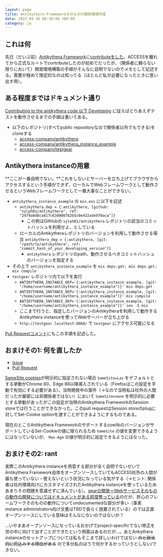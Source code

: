 ```yaml
---
layout: page
title: Antikythera Frameworkそのものの開発環境作成
data: 2022-04-26 08:30:00 +09:00
category: ja
---
```


## これは何

先日（だいぶ前）[Antikythera Framework](https://github.com/access-company/antikythera)に[contributeをした](https://github.com/access-company/antikythera/commit/d1148d27af3eb2da4b6d9d122e33f82ff7c2fc6c)。ACCESSを離れてから正式なルートでcontributeしたのが初めてだったが、（関係者に頼らない限りにおいて）開発環境構築の手順がそんなに自明でないのでメモとして記述する。需要が極めて限定的なのは知ってる（ほとんど私が必要になったときに思い出す用）。

## ある程度まではドキュメント通り

[Contributing to the antikythera code 以下 Developing](https://github.com/access-company/antikythera/blob/master/CONTRIBUTING.md#contributing-to-the-antikythera-code) に従えばとりあえずテストを動作させるまでの手順は書いてある。

- 以下のレポジトリ(すべてpublic repositoryなので関係者以外でもできる)をcloneする
    - [access-company/antikythera](https://github.com/access-company/antikythera)
    - [access-company/antikythera_instance_example](https://github.com/access-company/antikythera_instance_example)
    - [access-company/testgear](https://github.com/access-company/testgear)

## Antikythera instanceの用意

**ここが一番自明でない。**これをしないとサーバーを立ち上げてブラウザからアクセスするという手順ができず、ローカルでWebフレームワークとして動作させるというWebフレームワークとして一番大事なことができない。

- `antikythera_instance_example` の `mix.exs` に以下を記述
    - `antikythera_dep = {:antikythera, [github: "sylph01/antikythera", ref: "2479a8d8cad17c63d000782b5c0e432ade970aca"]}`
        - この例はGitHubの `sylph01/antikythera` レポジトリの該当のコミットハッシュを利用せよ、としている
    - ローカルのAntikytheraレポジトリのバージョンを利用して動作させる場合 `antikythera_dep = {:antikythera, [git: "/path/to/antikythera", ref: "commit_hash_of_your_developing_version"]}`
        - `antikythera` レポジトリのpath、動作させるべきコミットハッシュのバージョンを指定する
- その上で `antikythera_instance_example` を `mix deps.get; mix deps.get; mix compile`
- `testgear` レポジトリ内で以下を実行
    - `ANTIKYTHERA_INSTANCE_DEP='{:antikythera_instance_example, [git: "/home/username/antikythera_instance_example"]}' mix deps.get`
    - `ANTIKYTHERA_INSTANCE_DEP='{:antikythera_instance_example, [git: "/home/username/antikythera_instance_example"]}' mix compile`
    - `ANTIKYTHERA_INSTANCE_DEP='{:antikythera_instance_example, [git: "/home/username/antikythera_instance_example"]}' iex -S mix`
    - ここまで行うと、指定したバージョンのAntikytheraを利用して動作するAntikythera instanceを使ってWebサーバーが立ち上がる
    - `http://testgear.localhost:8080/` で `testgear` にアクセス可能になる

[Pull Requestコメント](https://github.com/access-company/antikythera/pull/187#issuecomment-1018226135=)にもこの手順を記述した。

## おまけその1: 何を直したか

- [Issue](https://github.com/access-company/antikythera/issues/186)
- [Pull Request](https://github.com/access-company/antikythera/pull/187)

[SameSite cookies](https://developer.mozilla.org/en-US/docs/Web/HTTP/Headers/Set-Cookie/SameSite)が明示的に指定されない場合 `SameSite=Lax` をデフォルトとする挙動がChrome 80、Edge 88以降導入されている（Firefoxはこの設定を手動で有効にする必要がある）。当時開発中の案件（→なので当時私は社外の人間だったが厳密には非関係者ではない）において `SameSite=none` を明示的に必要とする挙動があったがこの設定が当時のAntikythera FrameworkのSession storeでは行うことができなかった。このpull requestはSession storeのplugに対してSet-Cookie optionを渡すことができるようにするものである。

現在のところAntikythera FrameworkのサポートするcowlibのバージョンがサポートしているSet-Cookieの値に限られるため `SameSite` の値を変更できるようにはなっていないが、 `Max-Age` の値が明示的に設定できるようにはなった。

## おまけその2: rant

実際このAntikythera instanceを用意する部分が全く自明でないせいでAntikythera Framework自体をオープンソースしていてもACCESS社外の人間が誰も使っていない・使えないという状況になっている気がする（→ヒント: 関係者は社内環境向けにカスタマイズされたAntikythera instanceを使っているためあまりその問題を意識せずに済んでいる）。[gearの開発＝Webサービスそのものの動作の開発についてはドキュメントがある程度整っている](https://hexdocs.pm/antikythera/gear_developers.html)のだが、肝心のフレームワークそのものの動作についてundocumentedな部分が多い（事実instance administrators向け文書はTBDで長らく放置されている）のでは正直オープンソースにしている意味はそんなにないのではないか？

…いやまあオープンソースになっているおかげでproject-specificでない修正を世の中に向けて出すことができたという側面はあるのだが…。あとAnkythera instanceのセットアップについては私もそこまで詳しいわけではない ~~のと政治的に尻込みする理由がある~~ ので多分私のほうで何かするかっていうとしない/できない。

